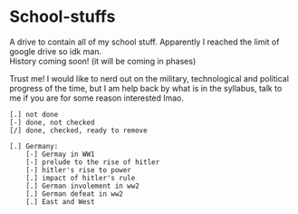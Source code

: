 # School-stuffs
A drive to contain all of my school stuff. Apparently I reached the limit of google drive so idk man.       
History coming soon! (it will be coming in phases)            
    
    
Trust me! I would like to nerd out on the military, technological and political progress of the time, but I am help back by what is in the syllabus, talk to me if you are for some reason interested lmao.   


```
[.] not done
[-] done, not checked
[/] done, checked, ready to remove

[.] Germany:
    [-] Germay in WW1
    [-] prelude to the rise of hitler
    [-] hitler's rise to power
    [.] impact of hitler's rule
    [.] German involement in ww2
    [.] German defeat in ww2
    [.] East and West



```
